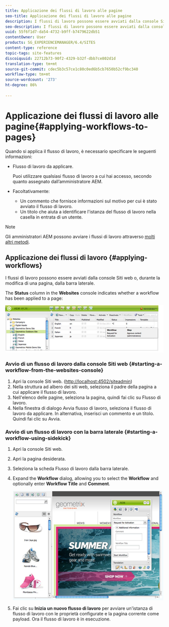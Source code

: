 ```yaml
---
title: Applicazione dei flussi di lavoro alle pagine
seo-title: Applicazione dei flussi di lavoro alle pagine
description: I flussi di lavoro possono essere avviati dalla console Siti web o, durante la modifica di una pagina, dalla barra laterale.
seo-description: I flussi di lavoro possono essere avviati dalla console Siti web o, durante la modifica di una pagina, dalla barra laterale.
uuid: 55f6f1d7-da54-4732-b9ff-b7479622db51
contentOwner: User
products: SG_EXPERIENCEMANAGER/6.4/SITES
content-type: reference
topic-tags: site-features
discoiquuid: 22712b73-90f2-4329-b32f-dbb7ce802d1d
translation-type: tm+mt
source-git-commit: cdec5b3c57ce1c80c0ed6b5cb7650b52cf9bc340
workflow-type: tm+mt
source-wordcount: '273'
ht-degree: 86%

---
```



# Applicazione dei flussi di lavoro alle pagine{#applying-workflows-to-pages}

Quando si applica il flusso di lavoro, è necessario specificare le seguenti informazioni:

* Flusso di lavoro da applicare.

   Puoi utilizzare qualsiasi flusso di lavoro a cui hai accesso, secondo quanto assegnato dall’amministratore AEM.
* Facoltativamente:

   * Un commento che fornisce informazioni sul motivo per cui è stato avviato il flusso di lavoro.
   * Un titolo che aiuta a identificare l&#39;istanza del flusso di lavoro nella casella in entrata di un utente.

>[!NOTE]
>
>Gli amministratori AEM possono avviare i flussi di lavoro attraverso [molti altri metodi](/help/sites-administering/workflows-starting.md).

## Applicazione dei flussi di lavoro {#applying-workflows}

I flussi di lavoro possono essere avviati dalla console Siti web o, durante la modifica di una pagina, dalla barra laterale.

The **Status** column in the **Websites** console indicates whether a workflow has been applied to a page:

![workflowstatus](assets/workflowstatus.png)

### Avvio di un flusso di lavoro dalla console Siti web {#starting-a-workflow-from-the-websites-console}

1. Apri la console Siti web. ([http://localhost:4502/siteadmin](http://localhost:4502/siteadmin))
1. Nella struttura ad albero dei siti web, seleziona il padre della pagina a cui applicare il flusso di lavoro.
1. Nell&#39;elenco delle pagine, seleziona la pagina, quindi fai clic su Flusso di lavoro.
1. Nella finestra di dialogo Avvia flusso di lavoro, seleziona il flusso di lavoro da applicare. In alternativa, inserisci un commento e un titolo. Quindi fai clic su Avvia.

### Avvio di un flusso di lavoro con la barra laterale {#starting-a-workflow-using-sidekick}

1. Apri la console Siti web. 
1. Apri la pagina desiderata.
1. Seleziona la scheda Flusso di lavoro dalla barra laterale.
1. Expand the **Workflow** dialog, allowing you to select the **Workflow** and optionally enter **Workflow Title** and **Comment**.

   ![workflowstartsidekick](assets/workflowstartsidekick.png)

1. Fai clic su **Inizia un nuovo flusso di lavoro** per avviare un&#39;istanza di flusso di lavoro con le proprietà configurate e la pagina corrente come payload. Ora il flusso di lavoro è in esecuzione.

